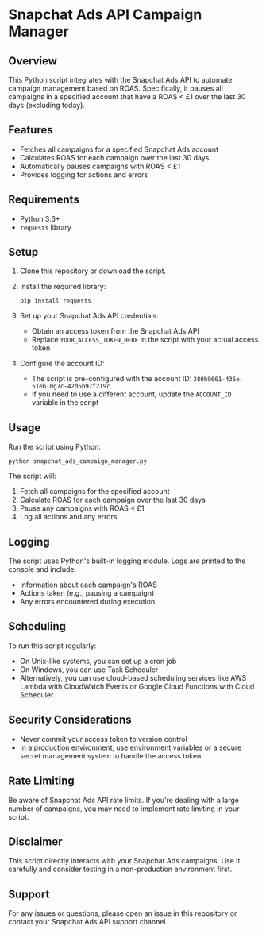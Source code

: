 
# Snapchat Ads API Campaign Manager

## Overview

This Python script integrates with the Snapchat Ads API to automate campaign management based on ROAS. 
Specifically, it pauses all campaigns in a specified account that have a ROAS < £1 over the last 30 days (excluding today).

## Features

- Fetches all campaigns for a specified Snapchat Ads account
- Calculates ROAS for each campaign over the last 30 days
- Automatically pauses campaigns with ROAS < £1
- Provides logging for actions and errors

## Requirements

- Python 3.6+
- `requests` library

## Setup

1. Clone this repository or download the script.

2. Install the required library:

   ```
   pip install requests
   ```

3. Set up your Snapchat Ads API credentials:
   - Obtain an access token from the Snapchat Ads API
   - Replace `YOUR_ACCESS_TOKEN_HERE` in the script with your actual access token

4. Configure the account ID:
   - The script is pre-configured with the account ID: `380h9661-436e-51eb-0g7c-42d5b97f219c`
   - If you need to use a different account, update the `ACCOUNT_ID` variable in the script

## Usage

Run the script using Python:

```
python snapchat_ads_campaign_manager.py
```

The script will:
1. Fetch all campaigns for the specified account
2. Calculate ROAS for each campaign over the last 30 days
3. Pause any campaigns with ROAS < £1
4. Log all actions and any errors

## Logging

The script uses Python's built-in logging module. Logs are printed to the console and include:
- Information about each campaign's ROAS
- Actions taken (e.g., pausing a campaign)
- Any errors encountered during execution

## Scheduling

To run this script regularly:
- On Unix-like systems, you can set up a cron job
- On Windows, you can use Task Scheduler
- Alternatively, you can use cloud-based scheduling services like AWS Lambda with CloudWatch Events or Google Cloud Functions with Cloud Scheduler

## Security Considerations

- Never commit your access token to version control
- In a production environment, use environment variables or a secure secret management system to handle the access token

## Rate Limiting

Be aware of Snapchat Ads API rate limits. If you're dealing with a large number of campaigns, you may need to implement rate limiting in your script.

## Disclaimer

This script directly interacts with your Snapchat Ads campaigns. Use it carefully and consider testing in a non-production environment first.

## Support

For any issues or questions, please open an issue in this repository or contact your Snapchat Ads API support channel.
